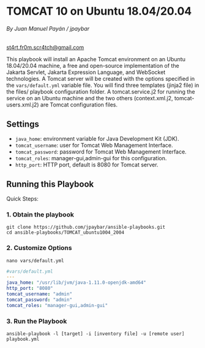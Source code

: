# TOMCAT 10 on Ubuntu 18.04/20.04

###### By Juan Manuel Payán / jpaybar

st4rt.fr0m.scr4tch@gmail.com

This playbook will install an Apache Tomcat environment on an Ubuntu 18.04/20.04 machine,  a free and open-source implementation of the Jakarta Servlet, Jakarta Expression Language, and WebSocket technologies.
A Tomcat server will be created with the options specified in the `vars/default.yml` variable file. You will find three templates (jinja2 file) in the files/ playbook configuration folder. A tomcat.service.j2 for running the service on an Ubuntu machine and the two others (context.xml.j2, tomcat-users.xml.j2) are Tomcat configuration files.

## Settings

- `java_home`: environment variable for Java Development Kit (JDK).
- `tomcat_username`: user for Tomcat Web Management Interface.
- `tomcat_password`: password for Tomcat Web Management Interface.
- `tomcat_roles`: manager-gui,admin-gui for this configuration.
- `http_port`: HTTP port, default is 8080 for Tomcat server.

## Running this Playbook

Quick Steps:

### 1. Obtain the playbook

```shell
git clone https://github.com/jpaybar/ansible-playbooks.git
cd ansible-playbooks/TOMCAT_ubuntu1004_2004
```

### 2. Customize Options

```shell
nano vars/default.yml
```

```yml
#vars/default.yml
---
java_home: "/usr/lib/jvm/java-1.11.0-openjdk-amd64"
http_port: "8080"
tomcat_username: "admin"
tomcat_password: "admin"
tomcat_roles: "manager-gui,admin-gui"
```

### 3. Run the Playbook

```command
ansible-playbook -l [target] -i [inventory file] -u [remote user] playbook.yml
```
